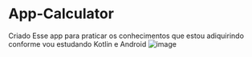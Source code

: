 # App-Calculator
Criado Esse app para praticar os conhecimentos que estou adiquirindo conforme vou estudando Kotlin e Android
![image](https://user-images.githubusercontent.com/123762143/228348920-53dc5613-f3e9-4406-a091-3081d2b17ac3.png)
